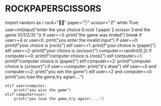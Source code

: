 # ROCKPAPERSCISSORS
import random as r
rock="🤜🏻"
paper="✋"
scissor="✌️"
while True:
    user=int(input("enter the your choice 0.rock 1.paper 2.scissor 3.end the game (0/1/2/3):"))
    if user==3:
        print("the game was ended")
        break
    if user>=4 or user<0:
          print("you enter the invalid input")
    if user==0:
        print(f"your choice is {rock}")
    elif user==1:
        print(f"your choice is {paper}")
    elif user==2:
        print(f"your choice is {scissor}")
    computer=r.randint(0,2)
    if computer==0:
        print(f"computer choice is {rock}")
    elif computer==1:
        print(f"computer choice is {paper}")
    elif computer==2:
        print(f"computer choice is {scissor}")
    if user==computer:
        print("it's draw")
    elif user==0 and computer==2:
        print("you win the game")
    elif user==2 and computer==0:
        print("you lose the game,try agian!....")
    
    elif user>computer:
        print("you wins the game")
    elif computer>user:
        print("you lose the game,try again!....")
    
